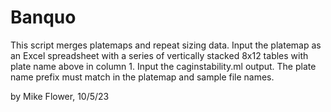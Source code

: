 
# Banquo

This script merges platemaps and repeat sizing data. 
Input the platemap as an Excel spreadsheet with a series of vertically stacked
8x12 tables with plate name above in column 1.
Input the caginstability.ml output.
The plate name prefix must match in the platemap and sample file names.


by Mike Flower, 10/5/23
